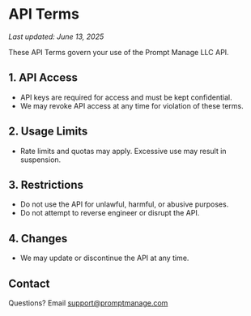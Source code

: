 # API Terms

_Last updated: June 13, 2025_

These API Terms govern your use of the Prompt Manage LLC API.

## 1. API Access
- API keys are required for access and must be kept confidential.
- We may revoke API access at any time for violation of these terms.

## 2. Usage Limits
- Rate limits and quotas may apply. Excessive use may result in suspension.

## 3. Restrictions
- Do not use the API for unlawful, harmful, or abusive purposes.
- Do not attempt to reverse engineer or disrupt the API.

## 4. Changes
- We may update or discontinue the API at any time.

## Contact
Questions? Email [support@promptmanage.com](mailto:support@promptmanage.com) 